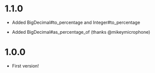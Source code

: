 # 1.1.0

* Added BigDecimal#to_percentage and Integer#to_percentage

* Added BigDecimal#as_percentage_of (thanks @mikeymicrophone)

# 1.0.0

* First version!
